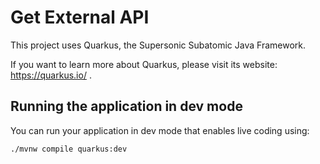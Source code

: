 # Get External API

This project uses Quarkus, the Supersonic Subatomic Java Framework.

If you want to learn more about Quarkus, please visit its website: https://quarkus.io/ .



## Running the application in dev mode

You can run your application in dev mode that enables live coding using:
```shell script
./mvnw compile quarkus:dev
```

